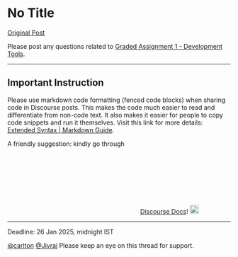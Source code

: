 # No Title

[Original Post](https://discourse.onlinedegree.iitm.ac.in/t/161083/1)

<p>Please post any questions related to <a href="https://exam.sanand.workers.dev/tds-2025-01-ga1">Graded Assignment 1 - Development Tools</a>.</p>
<hr>
<h2><a name="p-575342-important-instruction-1" class="anchor" href="#p-575342-important-instruction-1"></a>Important Instruction</h2>
<p>Please use markdown code formatting (fenced code blocks) when sharing code in Discourse posts. This makes the code much easier to read and differentiate from non-code text. It also makes it easier for people to copy code snippets and run it themselves. Visit this link for more details: <a href="https://www.markdownguide.org/extended-syntax/#fenced-code-blocks" class="inline-onebox">Extended Syntax | Markdown Guide</a>.</p>
<p>A friendly suggestion: kindly go through <a class="hashtag-cooked" href="/c/docs-discourse/45" data-type="category" data-slug="docs-discourse" data-id="45"><span class="hashtag-icon-placeholder"><svg class="fa d-icon d-icon-square-full svg-icon svg-node"><use href="#square-full"></use></svg></span><span>Discourse Docs</span></a>! <img src="https://emoji.discourse-cdn.com/google/slight_smile.png?v=12" title=":slight_smile:" class="emoji" alt=":slight_smile:" loading="lazy" width="20" height="20"></p>
<hr>
<p>Deadline: 26 Jan 2025, midnight IST</p>
<p><a class="mention" href="/u/carlton">@carlton</a> <a class="mention" href="/u/jivraj">@Jivraj</a> Please keep an eye on this thread for support.</p>